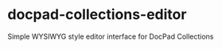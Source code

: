 docpad-collections-editor
=========================

Simple WYSIWYG style editor interface for DocPad Collections